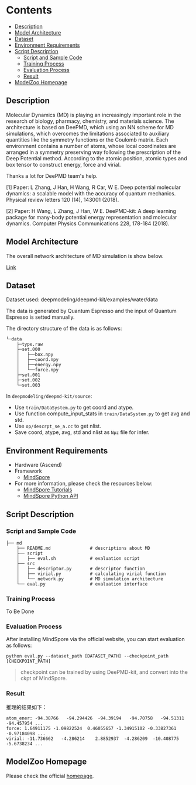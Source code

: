 # Contents

- [Description](#description)
- [Model Architecture](#model-architecture)
- [Dataset](#dataset)
- [Environment Requirements](#environment-requirements)
- [Script Description](#script-description)
    - [Script and Sample Code](#script-and-sample-code)
    - [Training Process](#training-process)
    - [Evaluation Process](#evaluation-process)
    - [Result](#result)
- [ModelZoo Homepage](#modelzoo-homepage)

## Description

Molecular Dynamics (MD) is playing an increasingly important role in the research of biology, pharmacy, chemistry, and materials science.  The architecture is based on DeePMD, which using an NN scheme for MD simulations, which overcomes the limitations associated to auxiliary quantities like the symmetry functions or the Coulomb matrix. Each environment contains a number of atoms, whose local coordinates are arranged in a symmetry preserving way following the prescription of the Deep Potential method. According to the atomic position, atomic types and box tensor to construct energy, force and virial.

Thanks a lot for DeePMD team's help.

[1] Paper: L Zhang, J Han, H Wang, R Car, W E. Deep potential molecular dynamics: a scalable model with the accuracy of quantum mechanics. Physical review letters 120 (14), 143001 (2018).

[2] Paper: H Wang, L Zhang, J Han, W E. DeePMD-kit: A deep learning package for many-body potential energy representation and molecular dynamics. Computer Physics Communications 228, 178-184 (2018).

## Model Architecture

The overall network architecture of MD simulation is show below.

[Link](https://arxiv.org/abs/1707.09571)

## Dataset

Dataset used:  deepmodeling/deepmd-kit/examples/water/data

The data is generated by Quantum Espresso and the input of Quantum Espresso is setted manually.

The directory structure of the data is as follows:

```text
└─data
    ├─type.raw
    ├─set.000
    │   ├──box.npy
    │   ├──coord.npy
    │   ├──energy.npy
    │   └──force.npy
    ├─set.001
    ├─set.002
    └─set.003
```

In `deepmodeling/deepmd-kit/source`:

- Use `train/DataSystem.py` to get coord and atype.
- Use function compute_input_stats in `train/DataSystem.py` to get avg and std.
- Use `op/descrpt_se_a.cc` to get nlist.
- Save coord, atype, avg, std and nlist as `Npz` file for infer.

## Environment Requirements

- Hardware (Ascend)
- Framework
    - [MindSpore](https://www.mindspore.cn/install/en)
- For more information, please check the resources below:
    - [MindSpore Tutorials](https://www.mindspore.cn/tutorial/training/en/master/index.html)
    - [MindSpore Python API](https://www.mindspore.cn/doc/api_python/en/master/index.html)

## Script Description

### Script and Sample Code

```shell
├── md
    ├── README.md               # descriptions about MD
    ├── script
    │   ├── eval.sh             # evaluation script
    ├── src
    │   ├── descriptor.py       # descriptor function
    │   ├── virial.py           # calculating virial function
    │   └── network.py          # MD simulation architecture
    └── eval.py                 # evaluation interface
```

### Training Process

To Be Done

### Evaluation Process

After installing MindSpore via the official website, you can start evaluation as follows:

```shell
python eval.py --dataset_path [DATASET_PATH] --checkpoint_path [CHECKPOINT_PATH]
```

> checkpoint can be trained by using DeePMD-kit, and convert into the ckpt of MindSpore.

### Result

推理的结果如下：

```text
atom_ener: -94.38766   -94.294426  -94.39194   -94.70758   -94.51311   -94.457954 ...
force: 1.64911175 -1.09822524  0.46055657 -1.34915102 -0.33827361 -0.97184098 ...
virial: -11.736662   -4.286214    2.8852937  -4.286209  -10.408775   -5.6738234 ...
```

## ModelZoo Homepage

Please check the official [homepage](https://gitee.com/mindspore/mindspore/tree/master/model_zoo).

